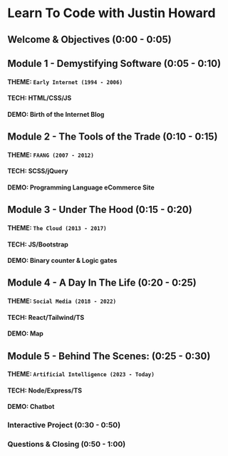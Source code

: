 # Learn To Code with Justin Howard

## Welcome & Objectives (0:00 - 0:05)

## Module 1 - Demystifying Software (0:05 - 0:10)
#### THEME: `Early Internet (1994 - 2006)`
#### TECH: HTML/CSS/JS
#### DEMO: Birth of the Internet Blog

## Module 2 - The Tools of the Trade (0:10 - 0:15)
#### THEME: `FAANG (2007 - 2012)`
#### TECH: SCSS/jQuery
#### DEMO: Programming Language eCommerce Site

## Module 3 - Under The Hood (0:15 - 0:20)
#### THEME: `The Cloud (2013 - 2017)`
#### TECH: JS/Bootstrap
#### DEMO: Binary counter & Logic gates

## Module 4 - A Day In The Life (0:20 - 0:25)
#### THEME: `Social Media (2018 - 2022)`
#### TECH: React/Tailwind/TS
#### DEMO: Map

## Module 5 - Behind The Scenes:  (0:25 - 0:30)
#### THEME: `Artificial Intelligence (2023 - Today)`
#### TECH: Node/Express/TS
#### DEMO: Chatbot

### Interactive Project (0:30 - 0:50)

### Questions & Closing (0:50 - 1:00)
